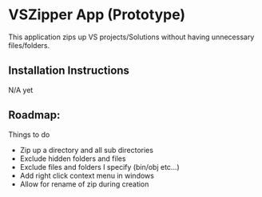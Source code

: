 # VSZipper App (Prototype)


This application zips up VS projects/Solutions without having unnecessary files/folders.

## Installation Instructions

N/A yet

## Roadmap:

Things to do 
* Zip up a directory and all sub directories
* Exclude hidden folders and files
* Exclude files and folders I specify (bin/obj etc...)
* Add right click context menu in windows
* Allow for rename of zip during creation

